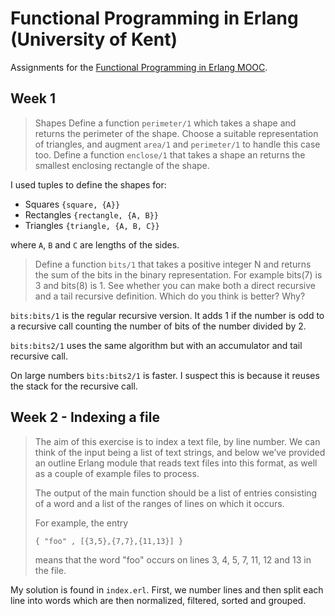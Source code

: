 # Functional Programming in Erlang (University of Kent)

Assignments for the [Functional Programming in Erlang MOOC](https://www.futurelearn.com/courses/functional-programming-erlang).

## Week 1

> Shapes
> Define a function `perimeter/1` which takes a shape and returns the perimeter of the shape.
> Choose a suitable representation of triangles, and augment `area/1` and `perimeter/1` to handle this case too.
> Define a function `enclose/1` that takes a shape an returns the smallest enclosing rectangle of the shape.

I used tuples to define the shapes for:

  - Squares `{square, {A}}`
  - Rectangles `{rectangle, {A, B}}`
  - Triangles `{triangle, {A, B, C}}`
  
where `A`, `B` and `C` are lengths of the sides.

> Define a function `bits/1` that takes a positive integer N and returns the sum of the bits in the binary representation. For example bits(7) is 3 and bits(8) is 1.
> See whether you can make both a direct recursive and a tail recursive definition.
> Which do you think is better? Why?

`bits:bits/1` is the regular recursive version. It adds 1 if the number is odd to a recursive call counting the number of bits of the number divided by 2.

`bits:bits2/1` uses the same algorithm but with an accumulator and tail recursive call.

On large numbers `bits:bits2/1` is faster. I suspect this is because it reuses the stack for the recursive call.

## Week 2 - Indexing a file

> The aim of this exercise is to index a text file, by line number. We can think of the input being a list of text strings, and below we’ve provided an outline Erlang module that reads text files into this format, as well as a couple of example files to process.
>
> The output of the main function should be a list of entries consisting of a word and a list of the ranges of lines on which it occurs.
> 
> For example, the entry
>
> `{ "foo" , [{3,5},{7,7},{11,13}] }`
>
> means that the word "foo" occurs on lines 3, 4, 5, 7, 11, 12 and 13 in the file.

My solution is found in `index.erl`. First, we number lines and then split each line into words which are then normalized, filtered, sorted and grouped.